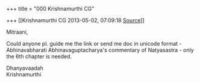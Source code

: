 +++
title = "000 Krishnamurthi CG"

+++
[[Krishnamurthi CG	2013-05-02, 07:09:18 [Source](https://groups.google.com/g/samskrita/c/jgHOPeXk8Jk)]]



Mitraani,

Could anyone pl. guide me the link or send me doc in unicode format - Abhinavabharati Abhinavaguptacharya's commentary of Natyasastra - only the 6th chapter is needed.

Dhanyavaadah  
Krishnamurthi


